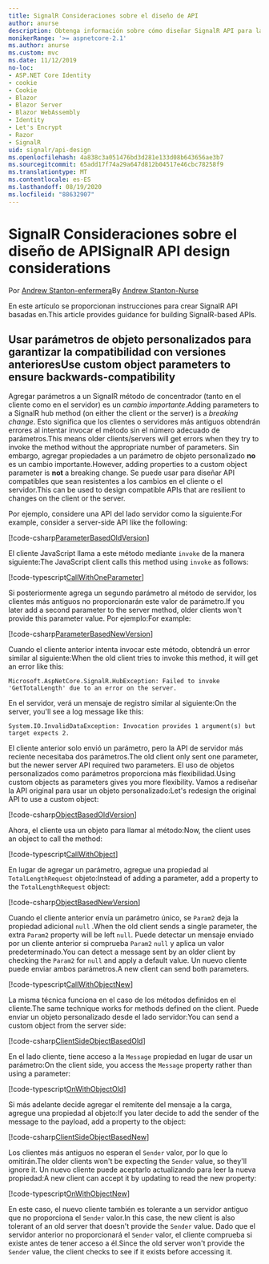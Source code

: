 ```yaml
---
title: SignalR Consideraciones sobre el diseño de API
author: anurse
description: Obtenga información sobre cómo diseñar SignalR API para la compatibilidad entre versiones de la aplicación.
monikerRange: '>= aspnetcore-2.1'
ms.author: anurse
ms.custom: mvc
ms.date: 11/12/2019
no-loc:
- ASP.NET Core Identity
- cookie
- Cookie
- Blazor
- Blazor Server
- Blazor WebAssembly
- Identity
- Let's Encrypt
- Razor
- SignalR
uid: signalr/api-design
ms.openlocfilehash: 4a838c3a051476bd3d281e133d08b643656ae3b7
ms.sourcegitcommit: 65add17f74a29a647d812b04517e46cbc78258f9
ms.translationtype: MT
ms.contentlocale: es-ES
ms.lasthandoff: 08/19/2020
ms.locfileid: "88632907"
---
```

# <a name="no-locsignalr-api-design-considerations"></a><span data-ttu-id="57f48-103">SignalR Consideraciones sobre el diseño de API</span><span class="sxs-lookup"><span data-stu-id="57f48-103">SignalR API design considerations</span></span>

<span data-ttu-id="57f48-104">Por [Andrew Stanton-enfermera](https://twitter.com/anurse)</span><span class="sxs-lookup"><span data-stu-id="57f48-104">By [Andrew Stanton-Nurse](https://twitter.com/anurse)</span></span>

<span data-ttu-id="57f48-105">En este artículo se proporcionan instrucciones para crear SignalR API basadas en.</span><span class="sxs-lookup"><span data-stu-id="57f48-105">This article provides guidance for building SignalR-based APIs.</span></span>

## <a name="use-custom-object-parameters-to-ensure-backwards-compatibility"></a><span data-ttu-id="57f48-106">Usar parámetros de objeto personalizados para garantizar la compatibilidad con versiones anteriores</span><span class="sxs-lookup"><span data-stu-id="57f48-106">Use custom object parameters to ensure backwards-compatibility</span></span>

<span data-ttu-id="57f48-107">Agregar parámetros a un SignalR método de concentrador (tanto en el cliente como en el servidor) es un *cambio importante*.</span><span class="sxs-lookup"><span data-stu-id="57f48-107">Adding parameters to a SignalR hub method (on either the client or the server) is a *breaking change*.</span></span> <span data-ttu-id="57f48-108">Esto significa que los clientes o servidores más antiguos obtendrán errores al intentar invocar el método sin el número adecuado de parámetros.</span><span class="sxs-lookup"><span data-stu-id="57f48-108">This means older clients/servers will get errors when they try to invoke the method without the appropriate number of parameters.</span></span> <span data-ttu-id="57f48-109">Sin embargo, agregar propiedades a un parámetro de objeto personalizado **no** es un cambio importante.</span><span class="sxs-lookup"><span data-stu-id="57f48-109">However, adding properties to a custom object parameter is **not** a breaking change.</span></span> <span data-ttu-id="57f48-110">Se puede usar para diseñar API compatibles que sean resistentes a los cambios en el cliente o el servidor.</span><span class="sxs-lookup"><span data-stu-id="57f48-110">This can be used to design compatible APIs that are resilient to changes on the client or the server.</span></span>

<span data-ttu-id="57f48-111">Por ejemplo, considere una API del lado servidor como la siguiente:</span><span class="sxs-lookup"><span data-stu-id="57f48-111">For example, consider a server-side API like the following:</span></span>

[!code-csharp[ParameterBasedOldVersion](api-design/sample/Samples.cs?name=ParameterBasedOldVersion)]

<span data-ttu-id="57f48-112">El cliente JavaScript llama a este método mediante `invoke` de la manera siguiente:</span><span class="sxs-lookup"><span data-stu-id="57f48-112">The JavaScript client calls this method using `invoke` as follows:</span></span>

[!code-typescript[CallWithOneParameter](api-design/sample/Samples.ts?name=CallWithOneParameter)]

<span data-ttu-id="57f48-113">Si posteriormente agrega un segundo parámetro al método de servidor, los clientes más antiguos no proporcionarán este valor de parámetro.</span><span class="sxs-lookup"><span data-stu-id="57f48-113">If you later add a second parameter to the server method, older clients won't provide this parameter value.</span></span> <span data-ttu-id="57f48-114">Por ejemplo:</span><span class="sxs-lookup"><span data-stu-id="57f48-114">For example:</span></span>

[!code-csharp[ParameterBasedNewVersion](api-design/sample/Samples.cs?name=ParameterBasedNewVersion)]

<span data-ttu-id="57f48-115">Cuando el cliente anterior intenta invocar este método, obtendrá un error similar al siguiente:</span><span class="sxs-lookup"><span data-stu-id="57f48-115">When the old client tries to invoke this method, it will get an error like this:</span></span>

```
Microsoft.AspNetCore.SignalR.HubException: Failed to invoke 'GetTotalLength' due to an error on the server.
```

<span data-ttu-id="57f48-116">En el servidor, verá un mensaje de registro similar al siguiente:</span><span class="sxs-lookup"><span data-stu-id="57f48-116">On the server, you'll see a log message like this:</span></span>

```
System.IO.InvalidDataException: Invocation provides 1 argument(s) but target expects 2.
```

<span data-ttu-id="57f48-117">El cliente anterior solo envió un parámetro, pero la API de servidor más reciente necesitaba dos parámetros.</span><span class="sxs-lookup"><span data-stu-id="57f48-117">The old client only sent one parameter, but the newer server API required two parameters.</span></span> <span data-ttu-id="57f48-118">El uso de objetos personalizados como parámetros proporciona más flexibilidad.</span><span class="sxs-lookup"><span data-stu-id="57f48-118">Using custom objects as parameters gives you more flexibility.</span></span> <span data-ttu-id="57f48-119">Vamos a rediseñar la API original para usar un objeto personalizado:</span><span class="sxs-lookup"><span data-stu-id="57f48-119">Let's redesign the original API to use a custom object:</span></span>

[!code-csharp[ObjectBasedOldVersion](api-design/sample/Samples.cs?name=ObjectBasedOldVersion)]

<span data-ttu-id="57f48-120">Ahora, el cliente usa un objeto para llamar al método:</span><span class="sxs-lookup"><span data-stu-id="57f48-120">Now, the client uses an object to call the method:</span></span>

[!code-typescript[CallWithObject](api-design/sample/Samples.ts?name=CallWithObject)]

<span data-ttu-id="57f48-121">En lugar de agregar un parámetro, agregue una propiedad al `TotalLengthRequest` objeto:</span><span class="sxs-lookup"><span data-stu-id="57f48-121">Instead of adding a parameter, add a property to the `TotalLengthRequest` object:</span></span>

[!code-csharp[ObjectBasedNewVersion](api-design/sample/Samples.cs?name=ObjectBasedNewVersion&highlight=4,9-13)]

<span data-ttu-id="57f48-122">Cuando el cliente anterior envía un parámetro único, se `Param2` deja la propiedad adicional `null` .</span><span class="sxs-lookup"><span data-stu-id="57f48-122">When the old client sends a single parameter, the extra `Param2` property will be left `null`.</span></span> <span data-ttu-id="57f48-123">Puede detectar un mensaje enviado por un cliente anterior si comprueba `Param2` `null` y aplica un valor predeterminado.</span><span class="sxs-lookup"><span data-stu-id="57f48-123">You can detect a message sent by an older client by checking the `Param2` for `null` and apply a default value.</span></span> <span data-ttu-id="57f48-124">Un nuevo cliente puede enviar ambos parámetros.</span><span class="sxs-lookup"><span data-stu-id="57f48-124">A new client can send both parameters.</span></span>

[!code-typescript[CallWithObjectNew](api-design/sample/Samples.ts?name=CallWithObjectNew)]

<span data-ttu-id="57f48-125">La misma técnica funciona en el caso de los métodos definidos en el cliente.</span><span class="sxs-lookup"><span data-stu-id="57f48-125">The same technique works for methods defined on the client.</span></span> <span data-ttu-id="57f48-126">Puede enviar un objeto personalizado desde el lado servidor:</span><span class="sxs-lookup"><span data-stu-id="57f48-126">You can send a custom object from the server side:</span></span>

[!code-csharp[ClientSideObjectBasedOld](api-design/sample/Samples.cs?name=ClientSideObjectBasedOld)]

<span data-ttu-id="57f48-127">En el lado cliente, tiene acceso a la `Message` propiedad en lugar de usar un parámetro:</span><span class="sxs-lookup"><span data-stu-id="57f48-127">On the client side, you access the `Message` property rather than using a parameter:</span></span>

[!code-typescript[OnWithObjectOld](api-design/sample/Samples.ts?name=OnWithObjectOld)]

<span data-ttu-id="57f48-128">Si más adelante decide agregar el remitente del mensaje a la carga, agregue una propiedad al objeto:</span><span class="sxs-lookup"><span data-stu-id="57f48-128">If you later decide to add the sender of the message to the payload, add a property to the object:</span></span>

[!code-csharp[ClientSideObjectBasedNew](api-design/sample/Samples.cs?name=ClientSideObjectBasedNew&highlight=5)]

<span data-ttu-id="57f48-129">Los clientes más antiguos no esperan el `Sender` valor, por lo que lo omitirán.</span><span class="sxs-lookup"><span data-stu-id="57f48-129">The older clients won't be expecting the `Sender` value, so they'll ignore it.</span></span> <span data-ttu-id="57f48-130">Un nuevo cliente puede aceptarlo actualizando para leer la nueva propiedad:</span><span class="sxs-lookup"><span data-stu-id="57f48-130">A new client can accept it by updating to read the new property:</span></span>

[!code-typescript[OnWithObjectNew](api-design/sample/Samples.ts?name=OnWithObjectNew&highlight=2-5)]

<span data-ttu-id="57f48-131">En este caso, el nuevo cliente también es tolerante a un servidor antiguo que no proporciona el `Sender` valor.</span><span class="sxs-lookup"><span data-stu-id="57f48-131">In this case, the new client is also tolerant of an old server that doesn't provide the `Sender` value.</span></span> <span data-ttu-id="57f48-132">Dado que el servidor anterior no proporcionará el `Sender` valor, el cliente comprueba si existe antes de tener acceso a él.</span><span class="sxs-lookup"><span data-stu-id="57f48-132">Since the old server won't provide the `Sender` value, the client checks to see if it exists before accessing it.</span></span>
